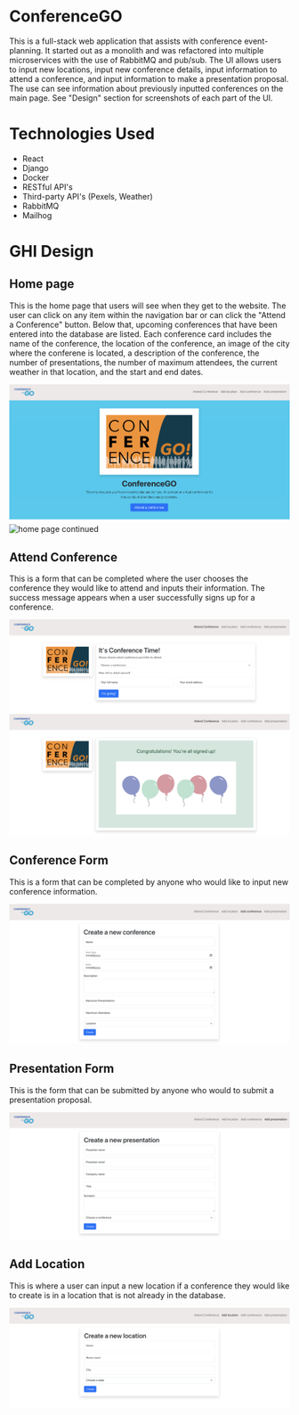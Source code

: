 # ConferenceGO
This is a full-stack web application that assists with conference event-planning. It started out as a monolith and was refactored into multiple microservices with the use of RabbitMQ and pub/sub. The UI allows users to input new locations, input new conference details, input information to attend a conference, and input information to make a presentation proposal. The use can see information about previously inputted conferences on the main page. See "Design" section for screenshots of each part of the UI.

# Technologies Used
* React
* Django
* Docker
* RESTful API's
* Third-party API's (Pexels, Weather)
* RabbitMQ
* Mailhog


# GHI Design


## Home page

This is the home page that users will see when they get to the website. The user can click on any item within the navigation bar or can click the "Attend a Conference" button. Below that, upcoming conferences that have been entered into the database are listed. Each conference card includes the name of the conference, the location of the conference, an image of the city where the conferene is located, a description of the conference, the number of presentations, the number of maximum attendees, the current weather in that location, and the start and end dates. 

![home page](docs/wireframes/homepage.png)
![home page continued](docs/wireframes/homepagecont.png)


## Attend Conference

This is a form that can be completed where the user chooses the conference they would like to attend and inputs their information. The success message appears when a user successfully signs up for a conference.

![attend conference](docs/wireframes/attendconference.png)
![success message](docs/wireframes/successmessage.png)


## Conference Form

This is a form that can be completed by anyone who would like to input new conference information.

![conference form](docs/wireframes/conferenceform.png)


## Presentation Form

This is the form that can be submitted by anyone who would to submit a presentation proposal.

![presentation form](docs/wireframes/presentationform.png)


## Add Location

This is where a user can input a new location if a conference they would like to create is in a location that is not already in the database.

![add location](docs/wireframes/locationform.png)